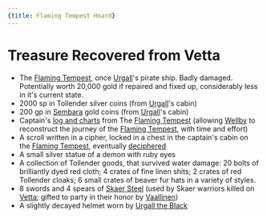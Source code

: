 ```yaml
---
{title: Flaming Tempest Hoard}
---
```

# Treasure Recovered from Vetta

- The [Flaming Tempest](<../../../things/ships/flaming-tempest.md>), once [Urgall](<../../../people/skaer/urgall-the-black.md>)'s pirate ship. Badly damaged. Potentially worth 20,000 gold if repaired and fixed up, considerably less in it's current state. 
- 2000 sp in Tollender silver coins (from [Urgall](<../../../people/skaer/urgall-the-black.md>)'s cabin)
- 200 gp in [Sembara](<../../../gazetteer/greater-sembara/sembara/sembara.md>) gold coins (from [Urgall](<../../../people/skaer/urgall-the-black.md>)'s cabin)
- Captain's [log and charts](<../treasure/flaming-tempest-log-books.md>) from The [Flaming Tempest](<../../../things/ships/flaming-tempest.md>) (allowing [Wellby](<../../../people/pcs/dunmar-fellowship/wellby.md>) to reconstruct the journey of the [Flaming Tempest](<../../../things/ships/flaming-tempest.md>), with time and effort)
- A scroll written in a cipher, locked in a chest in the captain's cabin on the [Flaming Tempest](<../../../things/ships/flaming-tempest.md>), eventually [deciphered](<../treasure/urgall-s-scroll.md>)
- A small silver statue of a demon with ruby eyes
- A collection of Tollender goods, that survived water damage: 20 bolts of brilliantly dyed red cloth; 4 crates of fine linen shits; 2 crates of red Tollender cloaks; 6 small crates of beaver fur hats in a variety of styles. 
- 8 swords and 4 spears of [Skaer Steel](<../../../things/materials/skaer-steel.md>) (used by Skaer warriors killed on [Vetta](<../../../gazetteer/western-green-sea/skaerhem/vetta.md>); gifted to party in their honor by [Vaallinen](<../../../people/skaer/vaallinen.md>))
- A slightly decayed helmet worn by [Urgall the Black](<../../../people/skaer/urgall-the-black.md>)
